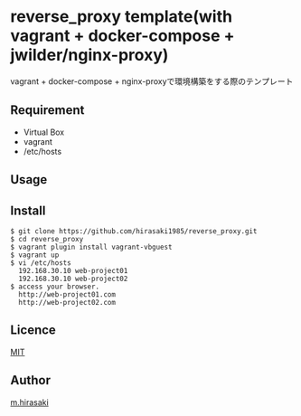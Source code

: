 reverse_proxy template(with vagrant + docker-compose + jwilder/nginx-proxy)
====

vagrant + docker-compose + nginx-proxyで環境構築をする際のテンプレート

## Requirement
* Virtual Box
* vagrant
* /etc/hosts

## Usage

## Install
```
$ git clone https://github.com/hirasaki1985/reverse_proxy.git
$ cd reverse_proxy
$ vagrant plugin install vagrant-vbguest
$ vagrant up
$ vi /etc/hosts
  192.168.30.10 web-project01
  192.168.30.10 web-project02
$ access your browser.
  http://web-project01.com
  http://web-project02.com
```

## Licence

[MIT](https://github.com/hirasaki1985/reverse_proxy/raw/master/LICENSE)

## Author

[m.hirasaki](https://github.com/hirasaki1985)
